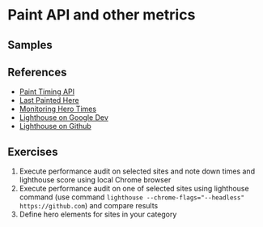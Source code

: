 # Paint API and other metrics
## Samples
## References
* [Paint Timing API](https://w3c.github.io/paint-timing)
* [Last Painted Here](https://speedcurve.com/blog/last-painted-hero/)   
* [Monitoring Hero Times](https://speedcurve.com/blog/web-performance-monitoring-hero-times/)
* [Lighthouse on Google Dev](https://developers.google.com/web/tools/lighthouse/)
* [Lighthouse on Github](https://github.com/GoogleChrome/lighthouse)
## Exercises
1. Execute performance audit on selected sites and note down times and lighthouse score using local Chrome browser
2. Execute performance audit on one of selected sites using lighthouse command (use command `lighthouse --chrome-flags="--headless" https://github.com`) and compare results
3. Define hero elements for sites in your category
